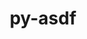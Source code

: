 ---
title: "py-asdf"
layout: cache
categories: [package, develop]
meta: {"compilers": ["none"], "num_specs": 2, "num_specs_by_stack": {"hep": 2, "root": 2}, "oss": ["ubuntu22.04"], "platforms": ["linux"], "stacks": ["hep", "root"], "targets": ["x86_64_v3"], "versions": ["2.15.0"]}
spec_details: [{"compiler": "none", "hash": "mjyv2siqh6m3hbk34fr3e6kubjmwrcpr", "os": "ubuntu22.04", "platform": "linux", "size": "-", "stacks": ["hep", "root"], "target": "x86_64_v3", "variants": ["build_system=python_pip", "+lz4"], "versions": ["2.15.0"]}, {"compiler": "none", "hash": "qb4j5l45qua2yefpguirthme3iczxrak", "os": "ubuntu22.04", "platform": "linux", "size": "-", "stacks": ["hep", "root"], "target": "x86_64_v3", "variants": ["build_system=python_pip", "+lz4"], "versions": ["2.15.0"]}]
---